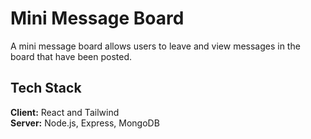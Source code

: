 # Mini Message Board

A mini message board allows users to leave and view messages in the board that have been posted.

## Tech Stack

<strong>Client:</strong> React and Tailwind <br/>
<strong>Server:</strong> Node.js, Express, MongoDB
